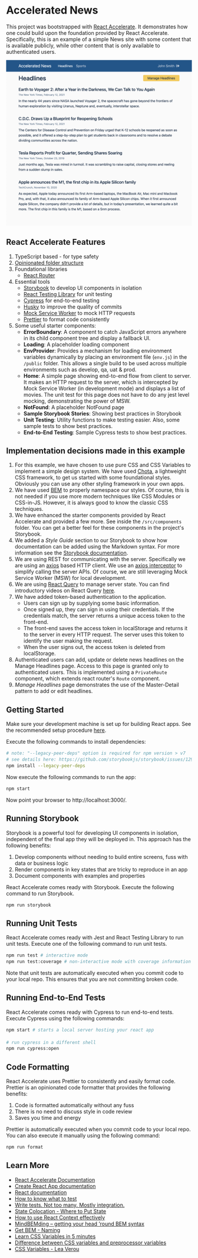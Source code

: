 # Accelerated News

This project was bootstrapped with
[React Accelerate](https://github.com/PublicisSapient/cra-template-accelerate).
It demonstrates how one could build upon the foundation provided by React
Accelerate. Specifically, this is an example of a simple News site with some
content that is available publicly, while other content that is only available
to authenticated users.

![Screen Shot](assets/screenshot.png)

## React Accelerate Features

1. TypeScript based - for type safety
2. [Opinionated folder structure](docs/folder-structure.md)
3. Foundational libraries
   - [React Router](https://reactrouter.com/)
4. Essential tools
   - [Storybook](https://storybook.js.org/) to develop UI components in
     isolation
   - [React Testing Library](https://testing-library.com/) for unit testing
   - [Cypress](https://www.cypress.io/) for end-to-end testing
   - [Husky](https://typicode.github.io/husky) to improve the quality of commits
   - [Mock Service Worker](https://mswjs.io/) to mock HTTP requests
   - [Prettier](https://prettier.io/) to format code consistently
5. Some useful starter components:
   - **ErrorBoundary**: A component to catch JavaScript errors anywhere in its
     child component tree and display a fallback UI.
   - **Loading**: A placeholder loading component
   - **EnvProvider**: Provides a mechanism for loading environment variables
     dynamically by placing an environment file (`env.js`) in the `/public`
     folder. This allows a single build to be used across multiple environments
     such as develop, qa, uat & prod.
   - **Home**: A simple page showing end-to-end flow from client to server. It
     makes an HTTP request to the server, which is intercepted by Mock Service
     Worker (in development mode) and displays a list of movies. The unit test
     for this page does not have to do any jest level mocking, demonstrating the
     power of MSW.
   - **NotFound**: A placeholder NotFound page
   - **Sample Storybook Stories**: Showing best practices in Storybook
   - **Unit Testing**: Utility functions to make testing easier. Also, some
     sample tests to show best practices.
   - **End-to-End Testing**: Sample Cypress tests to show best practices.

## Implementation decisions made in this example

1. For this example, we have chosen to use pure CSS and CSS Variables to
   implement a simple design system. We have used
   [Chota](https://jenil.github.io/chota/), a lightweight CSS framework, to get
   us started with some foundational styles. Obviously you can use any other
   styling framework in your own apps.
2. We have used [BEM](https://en.bem.info/) to properly namespace our styles. Of
   course, this is not needed if you use more modern techniques like CSS Modules
   or CSS-in-JS. However, it is always good to know the classic CSS techniques.
3. We have enhanced the starter components provided by React Accelerate and
   provided a few more. See inside the `/src/components` folder. You can get a
   better feel for these components in the project's Storybook.
4. We added a _Style Guide_ section to our Storybook to show how documentation
   can be added using the Markdown syntax. For more information see the
   [Storybook documentation](https://storybook.js.org/docs/react/api/mdx).
5. We are using REST for communicating with the server. Specifically we are
   using an [axios](https://github.com/axios/axios) based HTTP client. We use an
   [axios interceptor](https://github.com/axios/axios#interceptors) to simplify
   calling the server APIs. Of course, we are still leveraging Mock Service
   Worker (MSW) for local development.
6. We are using [React Query](https://react-query.tanstack.com/) to manage
   server state. You can find introductory videos on React Query
   [here](https://react-query.tanstack.com/videos).
7. We have added token-based authentication to the application.
   - Users can sign up by supplying some basic information.
   - Once signed up, they can sign in using their credentials. If the
     credentials match, the server returns a unique access token to the
     front-end.
   - The front-end saves the access token in localStorage and returns it to the
     server in every HTTP request. The server uses this token to identify the
     user making the request.
   - When the user signs out, the access token is deleted from localStorage.
8. Authenticated users can add, update or delete news headlines on the Manage
   Headlines page. Access to this page is granted only to authenticated users.
   This is implemented using a `PrivateRoute` component, which extends react
   router's `Route` component.
9. _Manage Headlines_ page demonstrates the use of the Master-Detail pattern to
   add or edit headlines.

## Getting Started

Make sure your development machine is set up for building React apps. See the
recommended setup procedure [here](docs/dev-machine-setup.md).

Execute the following commands to install dependencies:

```sh
# note: "--legacy-peer-deps" option is required for npm version > v7
# see details here: https://github.com/storybookjs/storybook/issues/12983
npm install --legacy-peer-deps
```

Now execute the following commands to run the app:

```sh
npm start
```

Now point your browser to http://localhost:3000/.

## Running Storybook

Storybook is a powerful tool for developing UI components in isolation,
independent of the final app they will be deployed in. This approach has the
following benefits:

1. Develop components without needing to build entire screens, fuss with data or
   business logic
2. Render components in key states that are tricky to reproduce in an app
3. Document components with examples and properties

React Accelerate comes ready with Storybook. Execute the following command to
run Storybook.

```sh
npm run storybook
```

## Running Unit Tests

React Accelerate comes ready with Jest and React Testing Library to run unit
tests. Execute one of the following command to run unit tests.

```sh
npm run test # interactive mode
npm run test:coverage # non-interactive mode with coverage information
```

Note that unit tests are automatically executed when you commit code to your
local repo. This ensures that you are not committing broken code.

## Running End-to-End Tests

React Accelerate comes ready with Cypress to run end-to-end tests. Execute
Cypress using the following commands:

```sh
npm start # starts a local server hosting your react app

# run cypress in a different shell
npm run cypress:open
```

## Code Formatting

React Accelerate uses Prettier to consistently and easily format code. Prettier
is an opinionated code formatter that provides the following benefits:

1. Code is formatted automatically without any fuss
2. There is no need to discuss style in code review
3. Saves you time and energy

Prettier is automatically executed when you commit code to your local repo. You
can also execute it manually using the following command:

```sh
npm run format
```

## Learn More

- [React Accelerate Documentation](docs)
- [Create React App documentation](https://facebook.github.io/create-react-app/docs/getting-started)
- [React documentation](https://reactjs.org/)
- [How to know what to test](https://kentcdodds.com/blog/how-to-know-what-to-test)
- [Write tests. Not too many. Mostly integration.](https://kentcdodds.com/blog/write-tests)
- [State Colocation - Where to Put State](https://kentcdodds.com/blog/state-colocation-will-make-your-react-app-faster)
- [How to use React Context effectively](https://kentcdodds.com/blog/how-to-use-react-context-effectively)
- [MindBEMding – getting your head ’round BEM syntax](https://csswizardry.com/2013/01/mindbemding-getting-your-head-round-bem-syntax/)
- [Get BEM - Naming](http://getbem.com/naming/)
- [Learn CSS Variables in 5 minutes](https://www.freecodecamp.org/news/learn-css-variables-in-5-minutes-80cf63b4025d/)
- [Difference between CSS variables and preprocessor variables](https://css-tricks.com/difference-between-types-of-css-variables/)
- [CSS Variables - Lea Verou](https://www.youtube.com/watch?v=2an6-WVPuJU)
